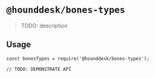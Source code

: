 # `@hounddesk/bones-types`

> TODO: description

## Usage

```
const bonesTypes = require('@hounddesk/bones-types');

// TODO: DEMONSTRATE API
```

